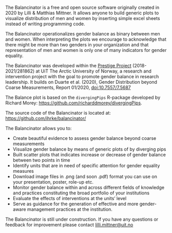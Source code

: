 The Balancinator is a free and open source software originally created in 2020 by Lilli & Matthias Mittner. It allows anyone to build generic plots to visualize distribution of men and women by inserting simple excel sheets instead of writing programming code. 

The Balancinator operationalizes gender balance as binary between men and women. When interpreting the plots we encourage to acknowledge that there might be more than two genders in your organization and that representation of men and women is only one of many indicators for gender equality. 

The Balancinator was developed within the [Prestige Project](https://uit.no/research/prestige) (2018-2021/281862) at UiT The Arctic University of Norway, a research and intervention project with the goal to promote gender balance in research leadership. It builds on Duarte et al. (2020), Gender Distribution beyond Coarse Measurements, Report 01/2020, [doi:10.7557/7.5687](https://doi.org/10.7557/7.5687)

The Balance plot is based on the `divergingPips` R-package developed by Richard Morey: https://github.com/richarddmorey/divergingPips.

The source code of the Balancinator is located at: https://github.com/ihrke/balancinator/


The Balancinator allows you to:

- Create beautiful evidence to assess gender balance beyond coarse measurements
- Visualize gender balance by means of generic plots of by diverging pips
- Built scatter plots that indicates increase or decrease of gender balance between two points in time
- Identify units that are in need of specific attention for gender equality measures
- Download image files in .png  (and soon .pdf) format you can use on your presentation, poster, role-up etc.
- Monitor gender balance within and across different fields of knowledge and practices constituting the broad portfolio of your institutions
- Evaluate the effects of interventions at the units’ level
- Serve as guidance for the generation of effective and more gender-aware management practices at the institution.

The Balancinator is still under construction. If you have any questions or feedback for improvement please contact lilli.mittner@uit.no
